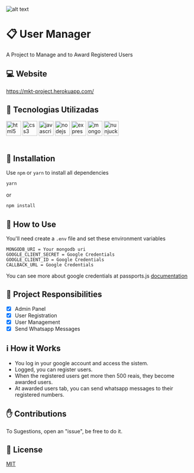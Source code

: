 ![alt text](https://i.imgur.com/oEoWP01.png)
# :clipboard: User Manager
A Project to Manage and to Award Registered Users

## :computer: Website
https://mkt-project.herokuapp.com/

## :brain: Tecnologias Utilizadas 
<p align="left">
  <img src="https://devicons.github.io/devicon/devicon.git/icons/html5/html5-original-wordmark.svg" alt="html5" width="40" height="40"/> 
  <img src="https://devicons.github.io/devicon/devicon.git/icons/css3/css3-original-wordmark.svg" alt="css3" width="40" height="40"/>
  <img src="https://devicons.github.io/devicon/devicon.git/icons/javascript/javascript-original.svg" alt="javascript" width="40" height="40"/>
  <img src="https://devicons.github.io/devicon/devicon.git/icons/nodejs/nodejs-original.svg" alt="nodejs" width="40" height="40"/>
  <img src="https://devicons.github.io/devicon/devicon.git/icons/express/express-original.svg" alt="express" width="40" height="40"/>
  <img src="https://devicon.dev/devicon.git/icons/mongodb/mongodb-original.svg" alt="mongo" width="40" height="40"/>
  <img src="https://mozilla.github.io/nunjucks/img/favicon.png" alt="nunjucks" width="40" height="40"/>
  <br>
  <br>
</p>

## :pushpin: Installation
Use ```npm``` or ```yarn``` to install all dependencies
```bash
yarn
```
or
```bash
npm install
```


## :pencil: How to Use
You'll need create a ```.env``` file and set these environment variables
```
MONGODB_URI = Your mongodb uri
GOOGLE_CLIENT_SECRET = Google Credentials 
GOOGLE_CLIENT_ID = Google Credentials 
CALLBACK_URL = Google Credentials
```
You can see more about google credentials at passports.js <a href="http://www.passportjs.org/packages/passport-google-oauth20/" target="_blank">documentation</a>

## :bookmark: Project Responsibilities

- [x] Admin Panel
- [x] User Registration
- [x] User Management
- [x] Send Whatsapp Messages

## :information_source: How it Works

* You log in your google account and access the sistem.
* Logged, you can register users.
* When the registered users get more then 500 reais, they become awarded users.
* At awarded users tab, you can send whatsapp messages to their registered numbers.

## :raised_hand: Contributions
To Sugestions, open an "issue", be free to do it.

## :scroll: License
[MIT](https://choosealicense.com/licenses/mit/)
